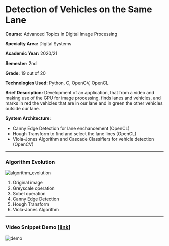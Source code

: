 # Detection of Vehicles on the Same Lane

**Course:** Advanced Topics in Digital Image Processing

**Specialty Area:** Digital Systems

**Academic Year:** 2020/21

**Semester:** 2nd

**Grade:** 19 out of 20

**Technologies Used:** Python, C, OpenCV, OpenCL

**Brief Description:** Development of an application, that from a video and making use of the GPU for image processing, finds lanes and vehicles, and marks in
red the vehicles that are in our lane and in green the other vehicles outside our lane.

**System Architecture:**
- Canny Edge Detection for lane enchancement (OpenCL)
- Hough Transform to find and select the lane lines (OpenCL)
- Viola-Jones Algorithm and Cascade Classifiers for vehicle detection (OpenCV)

---

### Algorithm Evolution

![algorithm_evolution](https://user-images.githubusercontent.com/46992334/192883616-f2c39bc0-7a17-4a91-9588-0e49ecf32f1c.png)
1) Original image
2) Greyscale operation
3) Sobel operation
4) Canny Edge Detection
5) Hough Transform
6) Viola-Jones Algorithm
---

### Video Snippet Demo [[link](https://drive.google.com/file/d/1JZ5Q1saFxpLOkcW3tXRiY8I3pswUT4Tz/view?usp=drive_link)]

![demo](https://user-images.githubusercontent.com/46992334/192883218-af0e6089-5dab-4fa7-bd94-5276c680daf7.jpg)
